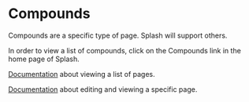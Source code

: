 # Compounds

Compounds are a specific type of page. Splash will support others.

In order to view a list of compounds, click on the Compounds link in the home page of Splash.

[Documentation](/List_Pages.html) about viewing a list of pages. 

[Documentation](/Edit_Page.html) about editing and viewing a specific page.